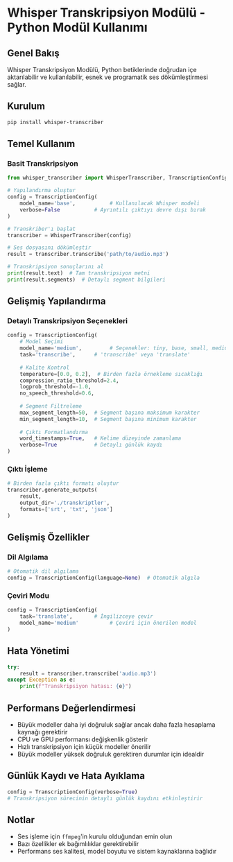 # Whisper Transkripsiyon Modülü - Python Modül Kullanımı

## Genel Bakış
Whisper Transkripsiyon Modülü, Python betiklerinde doğrudan içe aktarılabilir ve kullanılabilir, esnek ve programatik ses dökümleştirmesi sağlar.

## Kurulum
```bash
pip install whisper-transcriber
```

## Temel Kullanım

### Basit Transkripsiyon
```python
from whisper_transcriber import WhisperTranscriber, TranscriptionConfig

# Yapılandırma oluştur
config = TranscriptionConfig(
    model_name='base',           # Kullanılacak Whisper modeli
    verbose=False           # Ayrıntılı çıktıyı devre dışı bırak
)

# Transkriber'ı başlat
transcriber = WhisperTranscriber(config)

# Ses dosyasını dökümleştir
result = transcriber.transcribe('path/to/audio.mp3')

# Transkripsiyon sonuçlarını al
print(result.text)  # Tam transkripsiyon metni
print(result.segments)  # Detaylı segment bilgileri
```

## Gelişmiş Yapılandırma

### Detaylı Transkripsiyon Seçenekleri
```python
config = TranscriptionConfig(
    # Model Seçimi
    model_name='medium',         # Seçenekler: tiny, base, small, medium, large
    task='transcribe',      # 'transcribe' veya 'translate'
    
    # Kalite Kontrol
    temperature=[0.0, 0.2],  # Birden fazla örnekleme sıcaklığı
    compression_ratio_threshold=2.4,
    logprob_threshold=-1.0,
    no_speech_threshold=0.6,
    
    # Segment Filtreleme
    max_segment_length=50,  # Segment başına maksimum karakter
    min_segment_length=10,  # Segment başına minimum karakter
    
    # Çıktı Formatlandırma
    word_timestamps=True,   # Kelime düzeyinde zamanlama
    verbose=True            # Detaylı günlük kaydı
)
```

### Çıktı İşleme
```python
# Birden fazla çıktı formatı oluştur
transcriber.generate_outputs(
    result, 
    output_dir='./transkriptler',
    formats=['srt', 'txt', 'json']
)
```

## Gelişmiş Özellikler

### Dil Algılama
```python
# Otomatik dil algılama
config = TranscriptionConfig(language=None)  # Otomatik algıla
```

### Çeviri Modu
```python
config = TranscriptionConfig(
    task='translate',       # İngilizceye çevir
    model_name='medium'          # Çeviri için önerilen model
)
```

## Hata Yönetimi
```python
try:
    result = transcriber.transcribe('audio.mp3')
except Exception as e:
    print(f"Transkripsiyon hatası: {e}")
```

## Performans Değerlendirmesi
- Büyük modeller daha iyi doğruluk sağlar ancak daha fazla hesaplama kaynağı gerektirir
- CPU ve GPU performansı değişkenlik gösterir
- Hızlı transkripsiyon için küçük modeller önerilir
- Büyük modeller yüksek doğruluk gerektiren durumlar için idealdir

## Günlük Kaydı ve Hata Ayıklama
```python
config = TranscriptionConfig(verbose=True)
# Transkripsiyon sürecinin detaylı günlük kaydını etkinleştirir
```

## Notlar
- Ses işleme için `ffmpeg`'in kurulu olduğundan emin olun
- Bazı özellikler ek bağımlılıklar gerektirebilir
- Performans ses kalitesi, model boyutu ve sistem kaynaklarına bağlıdır
